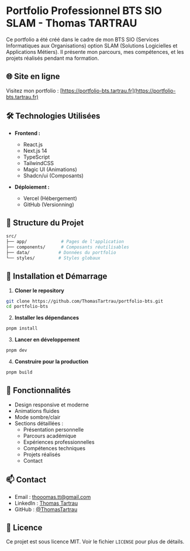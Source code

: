 # Portfolio Professionnel BTS SIO SLAM - Thomas TARTRAU

Ce portfolio a été créé dans le cadre de mon BTS SIO (Services Informatiques aux Organisations) option SLAM (Solutions Logicielles et Applications Métiers). Il présente mon parcours, mes compétences, et les projets réalisés pendant ma formation.

## 🌐 Site en ligne

Visitez mon portfolio : [https://portfolio-bts.tartrau.fr](https://portfolio-bts.tartrau.fr)

## 🛠️ Technologies Utilisées

- **Frontend :**
  - React.js
  - Next.js 14
  - TypeScript
  - TailwindCSS
  - Magic UI (Animations)
  - Shadcn/ui (Composants)

- **Déploiement :**
  - Vercel (Hébergement)
  - GitHub (Versionning)

## 📂 Structure du Projet

```bash
src/
├── app/             # Pages de l'application
├── components/      # Composants réutilisables
├── data/           # Données du portfolio
└── styles/         # Styles globaux
```

## 🚀 Installation et Démarrage

1. **Cloner le repository**
```bash
git clone https://github.com/ThomasTartrau/portfolio-bts.git
cd portfolio-bts
```

2. **Installer les dépendances**
```bash
pnpm install
```

3. **Lancer en développement**
```bash
pnpm dev
```

4. **Construire pour la production**
```bash
pnpm build
```

## 📱 Fonctionnalités

- Design responsive et moderne
- Animations fluides
- Mode sombre/clair
- Sections détaillées :
  - Présentation personnelle
  - Parcours académique
  - Expériences professionnelles
  - Compétences techniques
  - Projets réalisés
  - Contact
  
## 📫 Contact

- Email : [thooomas.tt@gmail.com](mailto:thooomas.tt@gmail.com)
- LinkedIn : [Thomas Tartrau](https://www.linkedin.com/in/thomas-tartrau/)
- GitHub : [@ThomasTartrau](https://github.com/ThomasTartrau)

## 📄 Licence

Ce projet est sous licence MIT. Voir le fichier `LICENSE` pour plus de détails. 